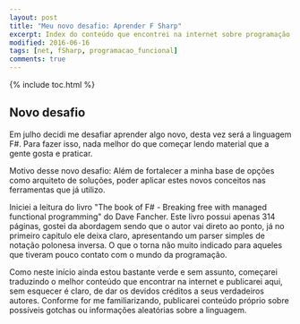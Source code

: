 ```yaml
---
layout: post
title: "Meu novo desafio: Aprender F Sharp"
excerpt: Index do conteúdo que encontrei na internet sobre programação funcional e FSharp.
modified: 2016-06-16
tags: [net, fSharp, programacao_funcional]
comments: true
---
```

{% include toc.html %}

## Novo desafio 

Em julho decidi me desafiar aprender algo novo, desta vez será a linguagem F#. Para fazer isso, nada melhor do que começar lendo material que a gente gosta e praticar. 

Motivo desse novo desafio: Além de fortalecer a minha base de opções como arquiteto de soluções, poder aplicar estes novos conceitos nas ferramentas que já utilizo.  

Iniciei a leitura do livro "The book of F# - Breaking free with managed functional programming" do Dave Fancher. Este livro possui apenas 314 páginas, gostei da abordagem sendo que o autor vai direto ao ponto, já no primeiro capitulo ele deixa claro, apresentando um parser simples de notação polonesa inversa. O que o torna não muito indicado para aqueles que tiveram pouco contato com o mundo da programação.

Como neste início ainda estou bastante verde e sem assunto, começarei traduzindo o melhor conteúdo que encontrar na internet e publicarei aqui, sem esquecer é claro, de dar os devidos créditos a seus verdadeiros autores. Conforme for me familiarizando, publicarei conteúdo próprio sobre possíveis gotchas ou informações aleatórias sobre a linguagem.

